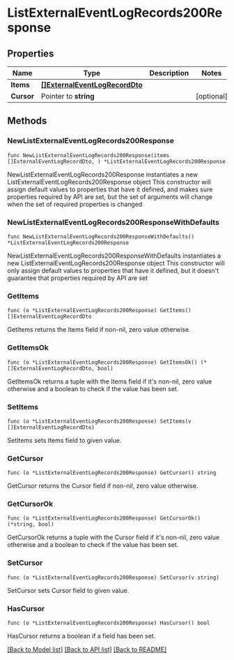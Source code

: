 # ListExternalEventLogRecords200Response

## Properties

Name | Type | Description | Notes
------------ | ------------- | ------------- | -------------
**Items** | [**[]ExternalEventLogRecordDto**](ExternalEventLogRecordDto.md) |  | 
**Cursor** | Pointer to **string** |  | [optional] 

## Methods

### NewListExternalEventLogRecords200Response

`func NewListExternalEventLogRecords200Response(items []ExternalEventLogRecordDto, ) *ListExternalEventLogRecords200Response`

NewListExternalEventLogRecords200Response instantiates a new ListExternalEventLogRecords200Response object
This constructor will assign default values to properties that have it defined,
and makes sure properties required by API are set, but the set of arguments
will change when the set of required properties is changed

### NewListExternalEventLogRecords200ResponseWithDefaults

`func NewListExternalEventLogRecords200ResponseWithDefaults() *ListExternalEventLogRecords200Response`

NewListExternalEventLogRecords200ResponseWithDefaults instantiates a new ListExternalEventLogRecords200Response object
This constructor will only assign default values to properties that have it defined,
but it doesn't guarantee that properties required by API are set

### GetItems

`func (o *ListExternalEventLogRecords200Response) GetItems() []ExternalEventLogRecordDto`

GetItems returns the Items field if non-nil, zero value otherwise.

### GetItemsOk

`func (o *ListExternalEventLogRecords200Response) GetItemsOk() (*[]ExternalEventLogRecordDto, bool)`

GetItemsOk returns a tuple with the Items field if it's non-nil, zero value otherwise
and a boolean to check if the value has been set.

### SetItems

`func (o *ListExternalEventLogRecords200Response) SetItems(v []ExternalEventLogRecordDto)`

SetItems sets Items field to given value.


### GetCursor

`func (o *ListExternalEventLogRecords200Response) GetCursor() string`

GetCursor returns the Cursor field if non-nil, zero value otherwise.

### GetCursorOk

`func (o *ListExternalEventLogRecords200Response) GetCursorOk() (*string, bool)`

GetCursorOk returns a tuple with the Cursor field if it's non-nil, zero value otherwise
and a boolean to check if the value has been set.

### SetCursor

`func (o *ListExternalEventLogRecords200Response) SetCursor(v string)`

SetCursor sets Cursor field to given value.

### HasCursor

`func (o *ListExternalEventLogRecords200Response) HasCursor() bool`

HasCursor returns a boolean if a field has been set.


[[Back to Model list]](../README.md#documentation-for-models) [[Back to API list]](../README.md#documentation-for-api-endpoints) [[Back to README]](../README.md)


